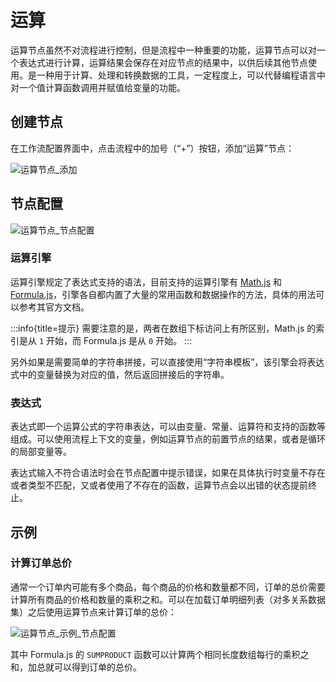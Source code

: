 # 运算

运算节点虽然不对流程进行控制，但是流程中一种重要的功能，运算节点可以对一个表达式进行计算，运算结果会保存在对应节点的结果中，以供后续其他节点使用。是一种用于计算、处理和转换数据的工具，一定程度上，可以代替编程语言中对一个值计算函数调用并赋值给变量的功能。

## 创建节点

在工作流配置界面中，点击流程中的加号（“+”）按钮，添加“运算”节点：

![运算节点_添加](https://static-docs.nocobase.com/58a455540d26945251cd143eb4b16579.png)

## 节点配置

![运算节点_节点配置](https://static-docs.nocobase.com/6a155de3f6a883d8cd1881b2d9c33874.png)

### 运算引擎

运算引擎规定了表达式支持的语法，目前支持的运算引擎有 [Math.js](https://mathjs.org/) 和 [Formula.js](https://formulajs.info/)，引擎各自都内置了大量的常用函数和数据操作的方法，具体的用法可以参考其官方文档。

:::info{title=提示}
需要注意的是，两者在数组下标访问上有所区别，Math.js 的索引是从 `1` 开始，而 Formula.js 是从 `0` 开始。
:::

另外如果是需要简单的字符串拼接，可以直接使用“字符串模板”，该引擎会将表达式中的变量替换为对应的值，然后返回拼接后的字符串。

### 表达式

表达式即一个运算公式的字符串表达，可以由变量、常量、运算符和支持的函数等组成。可以使用流程上下文的变量，例如运算节点的前置节点的结果，或者是循环的局部变量等。

表达式输入不符合语法时会在节点配置中提示错误，如果在具体执行时变量不存在或者类型不匹配，又或者使用了不存在的函数，运算节点会以出错的状态提前终止。

## 示例

### 计算订单总价

通常一个订单内可能有多个商品，每个商品的价格和数量都不同，订单的总价需要计算所有商品的价格和数量的乘积之和。可以在加载订单明细列表（对多关系数据集）之后使用运算节点来计算订单的总价：

![运算节点_示例_节点配置](https://static-docs.nocobase.com/85966b0116afb49aa966eeaa85e78dae.png)

其中 Formula.js 的 `SUMPRODUCT` 函数可以计算两个相同长度数组每行的乘积之和，加总就可以得到订单的总价。